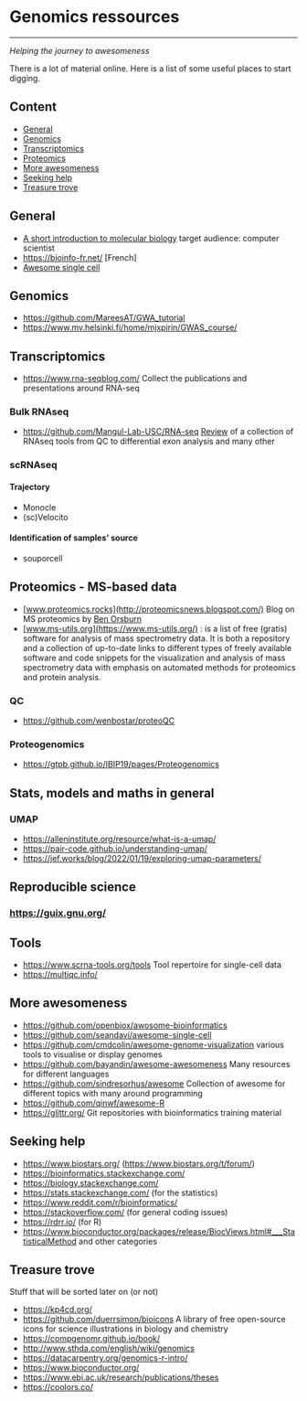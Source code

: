 # Genomics ressources
<hr>

_Helping the journey to awesomeness_

There is a lot of material online. Here is a list of some useful places to start digging.

## Content
- [General](#General)
- [Genomics](#Genomics)
- [Transcriptomics](#Transcriptomics)
- [Proteomics](#proteomics---ms-based-data)
- [More awesomeness](#more-awesomeness)
- [Seeking help](#seeking-help)
- [Treasure trove](#treasure-trove)

## General
- [A short introduction to molecular biology](http://www.thomas-schlitt.net/Bioproject.html) target audience: computer scientist
- https://bioinfo-fr.net/ [French]
- [Awesome single cell](https://github.com/seandavi/awesome-single-cell) 

## Genomics
- https://github.com/MareesAT/GWA_tutorial
- https://www.mv.helsinki.fi/home/mjxpirin/GWAS_course/ 

## Transcriptomics
- https://www.rna-seqblog.com/ Collect the publications and presentations around RNA-seq

### Bulk RNAseq
- https://github.com/Mangul-Lab-USC/RNA-seq [Review](https://arxiv.org/abs/2010.02391) of a collection of RNAseq tools from QC to differential exon analysis and many other

### scRNAseq

#### Trajectory 
- Monocle
- (sc)Velocito
#### Identification of samples' source
- souporcell

## Proteomics - MS-based data
- [www.proteomics.rocks](http://proteomicsnews.blogspot.com/) Blog on MS proteomics by [Ben Orsburn](https://github.com/orsburn)
- [www.ms-utils.org](https://www.ms-utils.org/) : is a list of free (gratis) software for analysis of mass spectrometry data. It is both a repository and a collection of up-to-date links to different types of freely available software and code snippets for the visualization and analysis of mass spectrometry data with emphasis on automated methods for proteomics and protein analysis.
### QC
- https://github.com/wenbostar/proteoQC
### Proteogenomics
- https://gtpb.github.io/IBIP19/pages/Proteogenomics

## Stats, models and maths in general
### UMAP
- https://alleninstitute.org/resource/what-is-a-umap/
- https://pair-code.github.io/understanding-umap/
- https://jef.works/blog/2022/01/19/exploring-umap-parameters/

## Reproducible science
### https://guix.gnu.org/

## Tools
- https://www.scrna-tools.org/tools Tool repertoire for single-cell data
- https://multiqc.info/ 

## More awesomeness
- https://github.com/openbiox/awosome-bioinformatics
- https://github.com/seandavi/awesome-single-cell 
- https://github.com/cmdcolin/awesome-genome-visualization various tools to visualise or display genomes
- https://github.com/bayandin/awesome-awesomeness Many resources for different languages
- https://github.com/sindresorhus/awesome Collection of awesome for different topics with many around programming
- https://github.com/qinwf/awesome-R
- https://glittr.org/ Git repositories with bioinformatics training material

## Seeking help
- https://www.biostars.org/  (https://www.biostars.org/t/forum/)
- https://bioinformatics.stackexchange.com/
- https://biology.stackexchange.com/
- https://stats.stackexchange.com/ (for the statistics)
- https://www.reddit.com/r/bioinformatics/
- https://stackoverflow.com/ (for general coding issues)
- https://rdrr.io/ (for R)
- https://www.bioconductor.org/packages/release/BiocViews.html#___StatisticalMethod  and other categories

## Treasure trove
Stuff that will be sorted later on (or not)
- https://kp4cd.org/
- https://github.com/duerrsimon/bioicons A library of free open-source icons for science illustrations in biology and chemistry
- https://compgenomr.github.io/book/
- http://www.sthda.com/english/wiki/genomics
- https://datacarpentry.org/genomics-r-intro/
- https://www.bioconductor.org/
- https://www.ebi.ac.uk/research/publications/theses
- https://coolors.co/
